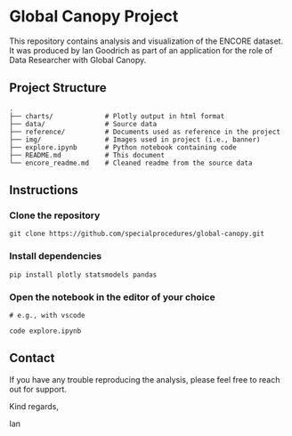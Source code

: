 # Global Canopy Project

This repository contains analysis and visualization of the ENCORE dataset. It was produced by Ian Goodrich as part of an application for the role of Data Researcher with Global Canopy.

## Project Structure
```
.
├── charts/             # Plotly output in html format
├── data/               # Source data
├── reference/          # Documents used as reference in the project
├── img/                # Images used in project (i.e., banner)
├── explore.ipynb       # Python notebook containing code
├── README.md           # This document
└── encore_readme.md    # Cleaned readme from the source data

```

## Instructions

### Clone the repository

```
git clone https://github.com/specialprocedures/global-canopy.git
```

### Install dependencies

```
pip install plotly statsmodels pandas
```

### Open the notebook in the editor of your choice

```
# e.g., with vscode

code explore.ipynb
```

## Contact
If you have any trouble reproducing the analysis, please feel free to reach out for support.

Kind regards,

Ian